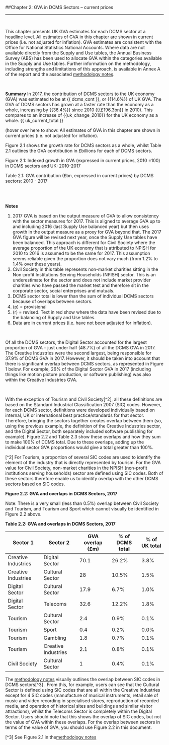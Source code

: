 ##Chapter 2: GVA in DCMS Sectors – current prices
***

&nbsp;

This chapter presents UK GVA estimates for each DCMS sector at a headline level. All estimates of GVA in this chapter are shown in current prices (i.e. not adjusted for inflation). GVA estimates are consistent with the Office for National Statistics National Accounts. Where data are not available directly from the Supply and Use tables, the Annual Business Survey (ABS) has been used to allocate GVA within the categories available in the Supply and Use tables. Further information on the methodology, including strengths and limitations of this approach, is available in Annex A of the report and the associated  [methodology notes](https://www.gov.uk/government/publications/dcms-sectors-economic-estimates-methodology).

&nbsp;

**Summary**
In 2017, the contribution of DCMS sectors to the UK economy (GVA) was estimated to be at {{ dcms_cont }}, or {{14.6%}} of UK GVA. The GVA of DCMS sectors has grown at a faster rate than the economy as a whole, increasing by {{36.4%}} since 2010 ({{£196.3bn}} in 2010). This compares to an increase of {{uk_change_2010}} for the UK economy as a whole. {{ uk_current_total }}


(hover over here to show: All estimates of GVA in this chapter are shown in current prices (i.e. not adjusted for inflation). 

Figure 2.1 shows the growth rate for DCMS sectors as a whole, whilst Table 2.1 outlines the GVA contribution in £billions for each of DCMS sectors.

<div class="chart">
    <p class="chart-title">Figure 2.1: Indexed growth in GVA (expressed in current prices, 2010 =100) in DCMS sectors and UK: 2010-2017</p>
    <div id="figure_2_1"></div>
</div>
    

<div class="chart">
    <p class="chart-title">Table 2.1: GVA contribution (£bn, expressed in current prices) by DCMS sectors: 2010 - 2017</p>
    <table id="table_2_1">
          <col width="300">
          <col width="80">
          <col width="80">
          <col width="80">
          <col width="80">
          <col width="80">
          <col width="80">
          <col width="80">
          <col width="120">
          <col width="120">
          <col width="120">
    </table>
</div>

&nbsp;

**Notes**
1. 2017 GVA is based on the output measure of GVA to allow consistency with the sector measures for 2017. This is aligned to average GVA up to and including 2016 (last Supply Use balanced year) but then uses growth in the output measure as a proxy for GVA beyond that. The 2017 GVA figure will be revised next year, once the Supply Use tables have been balanced. This approach is different for Civil Society where the average proportion of the UK economy that is attributed to NPISH for 2010 to 2016 is assumed to be the same for 2017. This assumption seems reliable given the proportion does not vary much (from 1.2% to 1.4% over these years).
2. Civil Society in this table represents non-market charities sitting in the Non-profit Institutions Serving Households (NPISH) sector. This is an underestimate for the sector and does not include market provider charities who have passed the market test and therefore sit in the corporate sector, social enterprises and mutuals.
3. DCMS sector total is lower than the sum of individual DCMS sectors because of overlaps between sectors.
4. (p) = provisional
5. (r) = revised. Text in red show where the data have been revised due to the balancing of Supply and Use tables.
6. Data are in current prices (i.e. have not been adjusted for inflation).

&nbsp;


Of all the DCMS sectors, the Digital Sector accounted for the largest proportion of GVA – just under half (48.7%) of all the DCMS GVA in 2017. The Creative Industries were the second largest, being responsible for 37.9% of DCMS GVA in 2017. However, it should be taken into account that there is significant overlap between DCMS sectors, as represented in Figure 1 below. For example, 26% of the Digital Sector GVA in 2017 (including things like motion picture production, or software publishing) was also within the Creative Industries GVA.


&nbsp;

With the exception of Tourism and Civil Society[^2], all these definitions are based on the Standard Industrial Classification 2007 (SIC) codes. However, for each DCMS sector, definitions were developed individually based on internal, UK or international best practice/standards for that sector. Therefore, bringing the sectors together creates overlap between them (so, using the previous example, the definition of the Creative Industries sector, and the Digital Sector, both separately included software publishing for example). Figure 2.2 and Table 2.3 show these overlaps and how they sum to make 100% of DCMS total. Due to these overlaps, adding up the individual sector GVA proportions would give a total greater than 100%.

[^2] For Tourism, a proportion of several SIC codes are used to identify the element of the industry that is directly represented by tourism. For the GVA value for Civil Society, non-market charities in the NPISH (non-profit institutions serving households) sector are defined using SIC codes. Both of these sectors therefore enable us to identify overlap with the other DCMS sectors based on SIC codes.


**Figure 2.2: GVA and overlaps in DCMS Sectors, 2017**










Note: There is a very small (less than 0.5%) overlap between Civil Society and Tourism, and Tourism and Sport which cannot visually be identified in Figure 2.2 above. 

**Table 2.2: GVA and overlaps in DCMS Sectors, 2017**


| **Sector 1**            | **Sector 2**            | **GVA overlap (£m)** | **% of DCMS total** | **% of UK total** |
|---------------------|---------------------|------------------|-----------------|---------------|
| Creative Industries | Digital Sector      | 70.1             | 26.2%           | 3.8%          |
| Creative Industries | Cultural Sector     | 28               | 10.5%           | 1.5%          |
| Digital Sector      | Cultural Sector     | 17.9             | 6.7%            | 1.0%          |
| Digital Sector      | Telecoms            | 32.6             | 12.2%           | 1.8%          |
| Tourism             | Cultural Sector     | 2.4              | 0.9%            | 0.1%          |
| Tourism             | Sport               | 0.4              | 0.2%            | 0.0%          |
| Tourism             | Gambling            | 1.8              | 0.7%            | 0.1%          |
| Tourism             | Creative Industries | 2.1              | 0.8%            | 0.1%          |
| Civil Society       | Cultural Sector     | 1                | 0.4%            | 0.1%          |



The [methodology notes](https://www.gov.uk/government/publications/dcms-sectors-economic-estimates-methodology) visually outlines the overlap between SIC codes in DCMS sectors[^3] . From this, for example, users can see that the Cultural Sector is defined using SIC codes that are all within the Creative Industries except for 4 SIC codes (manufacture of musical instruments, retail sale of music and video recording in specialised stores, reproduction of recorded media, and operation of historical sites and buildings and similar visitor attractions), whilst the Telecoms Sector is completely within the Digital Sector. Users should note that this shows the overlap of SIC codes, but not the value of GVA within these overlaps. For the overlap between sectors in terms of the value of GVA, you should use Figure 2.2 in this document.

[^3] See Figure 2.1 in the[methodology notes](https://www.gov.uk/government/publications/dcms-sectors-economic-estimates-methodology)